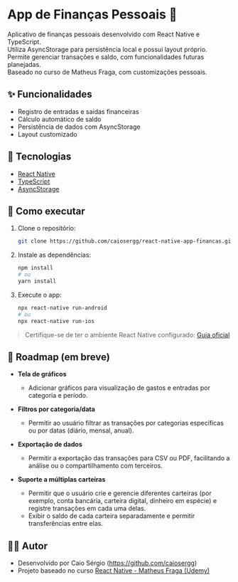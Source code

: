 # App de Finanças Pessoais 💸

Aplicativo de finanças pessoais desenvolvido com React Native e TypeScript.  
Utiliza AsyncStorage para persistência local e possui layout próprio.  
Permite gerenciar transações e saldo, com funcionalidades futuras planejadas.  
Baseado no curso de Matheus Fraga, com customizações pessoais.

## ✨ Funcionalidades

- Registro de entradas e saídas financeiras
- Cálculo automático de saldo
- Persistência de dados com AsyncStorage
- Layout customizado

## 🧱 Tecnologias

- [React Native](https://reactnative.dev/)
- [TypeScript](https://www.typescriptlang.org/)
- [AsyncStorage](https://react-native-async-storage.github.io/async-storage/)

## 🚀 Como executar

1. Clone o repositório:

   ```bash
   git clone https://github.com/caiosergg/react-native-app-financas.git
   ```

2. Instale as dependências:

   ```bash
   npm install
   # ou
   yarn install
   ```

3. Execute o app:

   ```bash
   npx react-native run-android
   # ou
   npx react-native run-ios
   ```

> Certifique-se de ter o ambiente React Native configurado: [Guia oficial](https://reactnative.dev/docs/environment-setup)

## 📌 Roadmap (em breve)

- **Tela de gráficos**
  - Adicionar gráficos para visualização de gastos e entradas por categoria e período.
- **Filtros por categoria/data**

  - Permitir ao usuário filtrar as transações por categorias específicas ou por datas (diário, mensal, anual).

- **Exportação de dados**
  - Permitir a exportação das transações para CSV ou PDF, facilitando a análise ou o compartilhamento com terceiros.
- **Suporte a múltiplas carteiras**
  - Permitir que o usuário crie e gerencie diferentes carteiras (por exemplo, conta bancária, carteira digital, dinheiro em espécie) e registre transações em cada uma delas.
  - Exibir o saldo de cada carteira separadamente e permitir transferências entre elas.

## 🧑‍💻 Autor

- Desenvolvido por Caio Sérgio (https://github.com/caiosergg)
- Projeto baseado no curso [React Native - Matheus Fraga (Udemy)](https://www.udemy.com/course/crusoreactnative/?couponCode=2021PM25)
